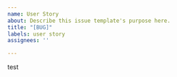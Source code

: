 ```yaml
---
name: User Story
about: Describe this issue template's purpose here.
title: "[BUG]"
labels: user story
assignees: ''

---
```


test
